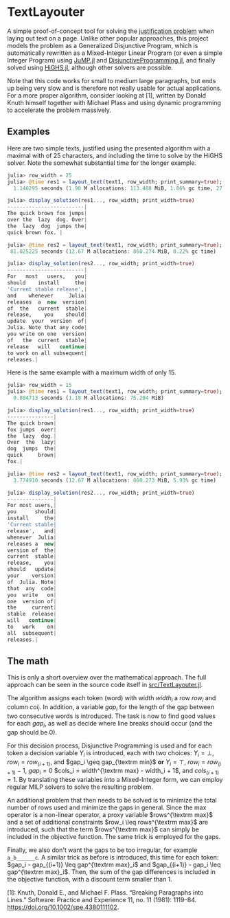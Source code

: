 # TextLayouter

A simple proof-of-concept tool for solving the [justification problem](https://en.wikipedia.org/wiki/Typographic_alignment) when laying out text on a page.
Unlike other popular approaches, this project models the problem as a Generalized Disjunctive Program, which is automatically rewritten as a Mixed-Integer Linear Program (or even a simple Integer Program) using [JuMP.jl](https://jump.dev/JuMP.jl/stable/) and [DisjunctiveProgramming.jl](https://github.com/hdavid16/DisjunctiveProgramming.jl), and finally solved using [HiGHS.jl](https://github.com/jump-dev/HiGHS.jl), although other solvers are possible.

Note that this code works for small to medium large paragraphs, but ends up being very slow and is therefore not really usable for actual applications.
For a more proper algorithm, consider looking at [1], written by Donald Knuth himself together with Michael Plass and using dynamic programming to accelerate the problem massively.

## Examples
Here are two simple texts, justified using the presented algorithm with a maximal with of 25 characters, and including the time to solve by the HiGHS solver.
Note the somewhat substantial time for the longer example.

```julia
julia> row_width = 25
julia> @time res1 = layout_text(text1, row_width; print_summary=true);
  1.146295 seconds (1.90 M allocations: 113.488 MiB, 1.86% gc time, 27.31% compilation

julia> display_solution(res1..., row_width; print_width=true)
-------------------------|
The quick brown fox jumps|
over the  lazy  dog. Over|
the  lazy  dog  jumps the|
quick brown fox. |

julia> @time res2 = layout_text(text1, row_width; print_summary=true);
 81.025225 seconds (12.67 M allocations: 860.274 MiB, 0.22% gc time)

julia> display_solution(res2..., row_width; print_width=true)
-------------------------|
For   most   users,   you|
should    install     the|
'Current stable release',|
and    whenever     Julia|
releases  a  new  version|
of  the   current  stable|
release,    you    should|
update  your  version  of|
Julia. Note that any code|
you write on one  version|
of   the  current  stable|
release   will   continue|
to work on all subsequent|
releases.|
```

Here is the same example with a maximum width of only 15.

``` julia
julia> row_width = 15
julia> @time res1 = layout_text(text1, row_width; print_summary=true);
  0.804713 seconds (1.18 M allocations: 75.204 MiB)

julia> display_solution(res1..., row_width; print_width=true)
---------------|
The quick brown|
fox jumps  over|
the  lazy  dog.|
Over  the  lazy|
dog  jumps  the|
quick     brown|
fox.|

julia> @time res2 = layout_text(text1, row_width; print_summary=true);
  3.774910 seconds (12.67 M allocations: 860.273 MiB, 5.93% gc time)

julia> display_solution(res2..., row_width; print_width=true)
---------------|
For most users,|
you      should|
install     the|
'Current stable|
release',   and|
whenever  Julia|
releases a  new|
version of  the|
current  stable|
release,    you|
should   update|
your    version|
of  Julia. Note|
that  any  code|
you  write   on|
one  version of|
the     current|
stable  release|
will   continue|
to   work    on|
all  subsequent|
releases.|
```

## The math
This is only a short overview over the mathematical approach. The full approach can be seen in the source code itself in [src/TextLayouter.jl](src/TextLayouter.jl).

The algorithm assigns each token (word) with width $width_i$ a row $row_i$ and column $col_i$.
In addition, a variable $gap_i$ for the length of the gap between two consecutive words is introduced.
The task is now to find good values for each $gap_i$, as well as decide where line breaks should occur (and the gap should be 0).

For this decision process, Disjunctive Programming is used and for each token a decision variable $Y_i$ is introduced, each with two choices:
$Y_i = \bot$, $row_i = row_{(i+1)}$, and $gap_i \geq gap_{\textrm min}$ **or** $Y_i = \top$, $row_i = row_{(i+1)} - 1$, $gap_i = 0$ $cols_i = width^{\textrm max} - width_i + 1$, and $cols_{(i+1)} = 1$.
By translating these variables into a Mixed-Integer form, we can employ regular MILP solvers to solve the resulting problem.

An additional problem that then needs to be solved is to minimize the total number of rows used and minimize the gaps in general.
Since the $\max$ operator is a non-linear operator, a proxy variable $rows^{\textrm max}$ and a set of additional constraints $row_i \leq rows^{\textrm max}$ are introduced, such that the term $rows^{\textrm max}$ can simply be included in the objective function. The same trick is employed for the gaps.

Finally, we also don't want the gaps to be too irregular, for example `a_b______c`.
A similar trick as before is introduced, this time for each token: $gap_i - gap_{(i+1)} \leq gap^{\textrm max}_i$ and $gap_{(i+1)} - gap_i \leq gap^{\textrm max}_i$.
Then, the sum of the gap differences is included in the objective function, with a discount term smaller than 1.

[1]: Knuth, Donald E., and Michael F. Plass. “Breaking Paragraphs into Lines.” Software: Practice and Experience 11, no. 11 (1981): 1119–84. https://doi.org/10.1002/spe.4380111102.
